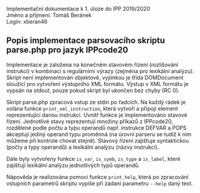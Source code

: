 Implementační dokumentace k 1. úloze do IPP 2019/2020  
Jméno a příjmení: Tomáš Beránek  
Login: xberan46  

## Popis implementace parsovacího skriptu parse.php pro jazyk IPPcode20
Implementace je založena na konečném stavovém řízení (rozlišování instrukcí) v
kombinaci s regulárními výrazy (zejména pro lexikální analýzu). Skript není
implementován objektově, vyjimkou je třída DOMDocument sloužící pro vytvoření
výstupního XML formátu. Výstup v XML formátu je vypsán na stdout, pouze pokud
skript byl ukončen bez chyby (RC 0).

Skript parse.php zpracová vstup ze stdin po řadcích. Na každý rádek je volána
funkce `print_xml_instruction`, která vytvoří a přípojí element reprezentující
danou instrukci. Uvnitř funkce je implementováno stavové řízení. Jednotlivé
stavy reprezentují množiny příkazů z IPPcode20, rozdělené podle počtu a typu
operandů např. instrukce DEFVAR a POPS akceptují jediný operand typu proměnná
(na úrovní parseru se tudíž k nim můžeme při kontrole chovat stejně). Stavový
řízení zajišťuje syntaktickou (počty a typy operandů) a lexikální analýzu
(názvy instrukcí).

Dále byly vytvořeny funkce `is_var`, `is_symb`, `is_type` a `is_label`, které
zajišťují lexikální analýzu jednotlivých typů operandů.

Nápověda je realizována pomocí funkce `print_help`, která po zpracování
vstupních parametrů skriptu vypíše při zadaní parametru `--help` daný text.

